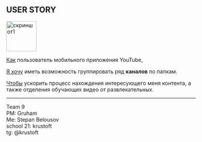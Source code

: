 ## USER STORY

<img src="youtube.png" alt="скриншот1" width="80"/>

<u>Как</u> пользователь мобильного приложения YouTube,

<u>Я хочу</u> иметь возможность группировать ряд **каналов** по папкам.

<u>Чтобы</u> ускорить процесс нахождения интересующего меня контента, а также отделения обучающих видео от развлекательных.

---
Team 9  
PM: Gruham  
Me: Stepan Belousov  
school 21: krustoft  
tg: @krustoft  
